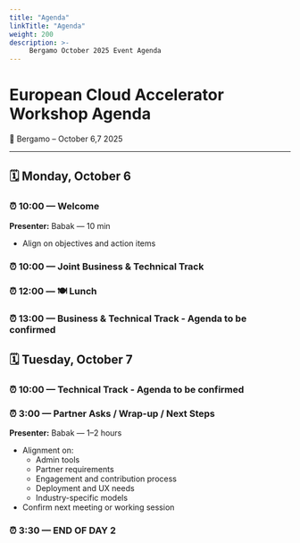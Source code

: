 ```yaml
---
title: "Agenda"
linkTitle: "Agenda"
weight: 200
description: >-
     Bergamo October 2025 Event Agenda  
---
```

# European Cloud Accelerator Workshop Agenda  
📍 Bergamo – October 6,7 2025

---

## 🗓 Monday, October 6

### ⏰ 10:00 — Welcome 
**Presenter:** Babak — 10 min  
- Align on objectives and action items

### ⏰ 10:00 — Joint Business & Technical Track

### ⏰ 12:00 — 🍽 Lunch

### ⏰ 13:00 — Business & Technical Track - Agenda to be confirmed

## 🗓 Tuesday, October 7

### ⏰ 10:00 — Technical Track - Agenda to be confirmed

### ⏰ 3:00 — Partner Asks / Wrap-up / Next Steps  
**Presenter:** Babak — 1–2 hours  
- Alignment on:
  - Admin tools  
  - Partner requirements  
  - Engagement and contribution process  
  - Deployment and UX needs  
  - Industry-specific models  
- Confirm next meeting or working session  
### ⏰ 3:30 — END OF DAY 2




